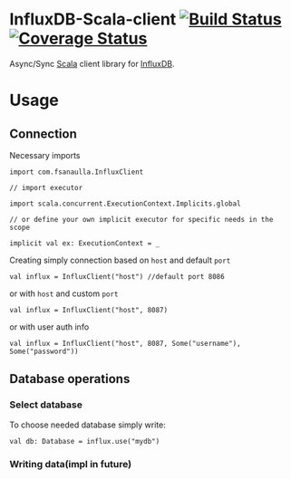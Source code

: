 # InfluxDB-Scala-client [![Build Status](https://travis-ci.org/fsanaulla/influxdb-scala-client.svg?branch=master)](https://travis-ci.org/fsanaulla/influxdb-scala-client) [![Coverage Status](https://coveralls.io/repos/github/fsanaulla/influxdb-scala-client/badge.svg?branch=master)](https://coveralls.io/github/fsanaulla/influxdb-scala-client?branch=master)

Async/Sync [Scala](https://www.scala-lang.org/) client library for [InfluxDB](https://www.influxdata.com/).

# Usage

## Connection

Necessary imports
```
import com.fsanaulla.InfluxClient

// import executor

import scala.concurrent.ExecutionContext.Implicits.global

// or define your own implicit executor for specific needs in the scope

implicit val ex: ExecutionContext = _
```

Creating simply connection based on `host` and default `port`
```
val influx = InfluxClient("host") //default port 8086
```
or with `host` and custom `port`
```
val influx = InfluxClient("host", 8087)
```
or with user auth info
```
val influx = InfluxClient("host", 8087, Some("username"), Some("password"))
```

## Database operations

### Select database

To choose needed database simply write:
```
val db: Database = influx.use("mydb")
```

### Writing data(impl in future)